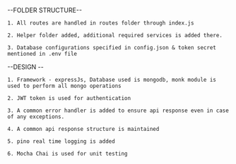 --FOLDER STRUCTURE--

    1. All routes are handled in routes folder through index.js
    
    2. Helper folder added, additional required services is added there.
    
    3. Database configurations specified in config.json & token secret mentioned in .env file


--DESIGN --

    1. Framework - expressJs, Database used is mongodb, monk module is used to perform all mongo operations
    
    2. JWT token is used for authentication
    
    3. A common error handler is added to ensure api response even in case of any exceptions.
    
    4. A common api response structure is maintained
    
    5. pino real time logging is added
    
    6. Mocha Chai is used for unit testing 
